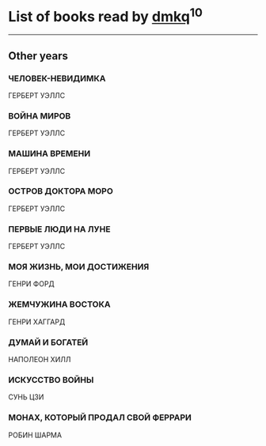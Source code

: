 # List of books read by [dmkq](https://www.facebook.com/app_scoped_user_id/1427317190926206/)<sup>10</sup>
---

## Other years

### ЧЕЛОВЕК-НЕВИДИМКА
ГЕРБЕРТ УЭЛЛС


### ВОЙНА МИРОВ
ГЕРБЕРТ УЭЛЛС


### МАШИНА ВРЕМЕНИ
ГЕРБЕРТ УЭЛЛС


### ОСТРОВ ДОКТОРА МОРО
ГЕРБЕРТ УЭЛЛС


### ПЕРВЫЕ ЛЮДИ НА ЛУНЕ
ГЕРБЕРТ УЭЛЛС


### МОЯ ЖИЗНЬ, МОИ ДОСТИЖЕНИЯ
ГЕНРИ ФОРД


### ЖЕМЧУЖИНА ВОСТОКА
ГЕНРИ ХАГГАРД


### ДУМАЙ И БОГАТЕЙ
НАПОЛЕОН ХИЛЛ


### ИСКУССТВО ВОЙНЫ
СУНЬ ЦЗИ


### МОНАХ, КОТОРЫЙ ПРОДАЛ СВОЙ ФЕРРАРИ
РОБИН ШАРМА



